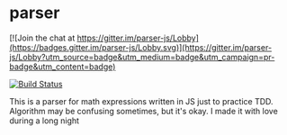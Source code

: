 # parser

[![Join the chat at https://gitter.im/parser-js/Lobby](https://badges.gitter.im/parser-js/Lobby.svg)](https://gitter.im/parser-js/Lobby?utm_source=badge&utm_medium=badge&utm_campaign=pr-badge&utm_content=badge)

[![Build Status](https://travis-ci.org/Ann1297/parser.svg?branch=master)](https://travis-ci.org/Ann1297/parser)
 
This is a parser for math expressions written in JS just to practice TDD.
Algorithm may be confusing sometimes, but it's okay. I made it with love during a long night
